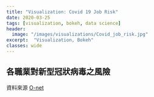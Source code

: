 ```yaml
---
title: "Visualization: Covid 19 Job Risk" 
date: 2020-03-25
tags: [visualization, bokeh, data science] 
header: 
  image: "/images/visualizations/Covid_job_risk.jpg"
excerpt:  "Visualization, Bokeh"
classes: wide
---
```


## 各職業對新型冠狀病毒之風險

資料來源 [O-net](https://www.onetonline.org/find/descriptor/result/4.C.2.c.1.b) 